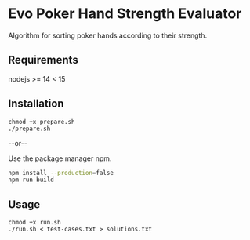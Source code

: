 # Evo Poker Hand Strength Evaluator

Algorithm for sorting poker hands according to their strength.

## Requirements
nodejs >= 14 < 15


## Installation
```
chmod +x prepare.sh
./prepare.sh
```
--or--

Use the package manager npm.

```bash
npm install --production=false
npm run build
```

## Usage

```
chmod +x run.sh
./run.sh < test-cases.txt > solutions.txt
```
